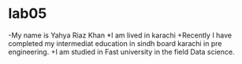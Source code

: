 # lab05
-My name is Yahya Riaz Khan
*I am lived in karachi
+Recently I have completed my intermediat education in sindh board karachi in pre engineering.
+I am studied in Fast university in the field Data science.
